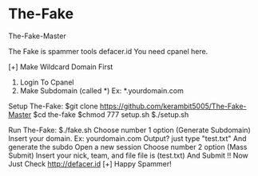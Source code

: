 # The-Fake
The-Fake-Master

The Fake is spammer tools defacer.id
You need cpanel here.

[+] Make Wildcard Domain First
1. Login To Cpanel
2. Make Subdomain (called *)
Ex: *.yourdomain.com

Setup The-Fake:
$git clone https://github.com/kerambit5005/The-Fake-Master
$cd the-fake
$chmod 777 setup.sh
$./setup.sh

Run The-Fake:
$./fake.sh
Choose number 1 option (Generate Subdomain)
Insert your domain. Ex: yourdomain.com
Output? just type "test.txt"
And generate the subdo
Open a new session
Choose number 2 option (Mass Submit)
Insert your nick, team, and file
file is (test.txt)
And Submit !!
Now Just Check http://defacer.id
[+] Happy Spammer!
